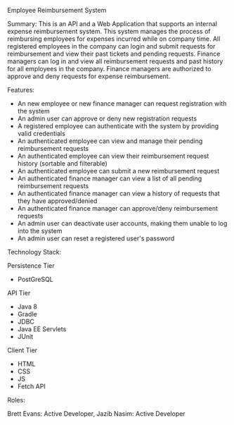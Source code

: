 Employee Reimbursement System

Summary:
This is an API and a Web Application that supports an internal expense reimbursement system. 
This system manages the process of reimbursing employees for expenses incurred while on company time. 
All registered employees in the company can login and submit requests for reimbursement and view their past tickets and pending requests. 
Finance managers can log in and view all reimbursement requests and past history for all employees in the company. 
Finance managers are authorized to approve and deny requests for expense reimbursement.

Features:

- An new employee or new finance manager can request registration with the system
- An admin user can approve or deny new registration requests
- A registered employee can authenticate with the system by providing valid credentials
- An authenticated employee can view and manage their pending reimbursement requests
- An authenticated employee can view their reimbursement request history (sortable and filterable)
- An authenticated employee can submit a new reimbursement request
- An authenticated finance manager can view a list of all pending reimbursement requests
- An authenticated finance manager can view a history of requests that they have approved/denied
- An authenticated finance manager can approve/deny reimbursement requests
- An admin user can deactivate user accounts, making them unable to log into the system
- An admin user can reset a registered user's password

Technology Stack:

Persistence Tier
- PostGreSQL

API Tier
- Java 8
- Gradle
- JDBC
- Java EE Servlets
- JUnit

Client Tier
- HTML
- CSS
- JS
- Fetch API

Roles:

Brett Evans: Active Developer, 
Jazib Nasim: Active Developer
